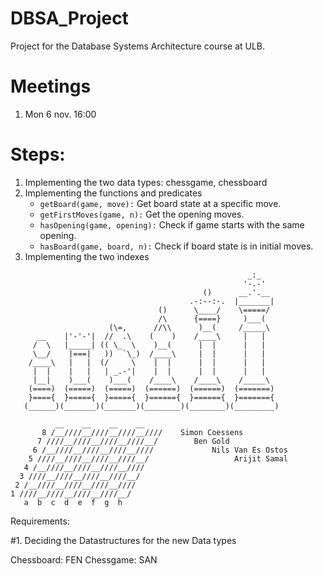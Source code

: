 # DBSA_Project
Project for the Database Systems Architecture course at ULB.


# Meetings

1. Mon 6 nov. 16:00

# Steps:
1. Implementing the two data types: chessgame, chessboard
2. Implementing the functions and predicates
   - ```getBoard(game, move):``` Get board state at a specific move.
   - ```getFirstMoves(game, n):``` Get the opening moves.
   - ```hasOpening(game, opening):``` Check if game starts with the same opening.
   - ```hasBoard(game, board, n):``` Check if board state is in initial moves.
3. Implementing the two indexes

```
                                                     _:_
                                                    '-.-'
                                           ()      __.'.__
                                        .-:--:-.  |_______|
                                 ()      \____/    \=====/
                                 /\      {====}     )___(
                      (\=,      //\\      )__(     /_____\
      __    |'-'-'|  //  .\    (    )    /____\     |   |
     /  \   |_____| (( \_  \    )__(      |  |      |   |
     \__/    |===|   ))  `\_)  /____\     |  |      |   |
    /____\   |   |  (/     \    |  |      |  |      |   |
     |  |    |   |   | _.-'|    |  |      |  |      |   |
     |__|    )___(    )___(    /____\    /____\    /_____\
    (====)  (=====)  (=====)  (======)  (======)  (=======)
    }===={  }====={  }====={  }======{  }======{  }======={
   (______)(_______)(_______)(________)(________)(_________)

          __    __    __    __         
       8 /__////__////__////__////    Simon Coessens
      7 ////__////__////__////__/        Ben Gold
     6 /__////__////__////__////             Nils Van Es Ostos
    5 ////__////__////__////__/                   Arijit Samal
   4 /__////__////__////__////   
  3 ////__////__////__////__/    
 2 /__////__////__////__////   
1 ////__////__////__////__/   
   a  b  c  d  e  f  g  h

```

Requirements: 

#1. Deciding the Datastructures for the new Data types

Chessboard: FEN
Chessgame: SAN

